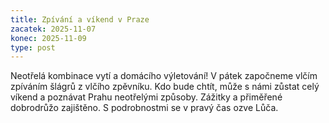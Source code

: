```yaml
---
title: Zpívání a víkend v Praze
zacatek: 2025-11-07
konec: 2025-11-09
type: post
---
```

N﻿eotřelá kombinace vytí a domácího výletování! V pátek započneme vlčím zpíváním šlágrů z vlčího zpěvníku. Kdo bude chtít, může s námi zůstat celý víkend a poznávat Prahu neotřelými způsoby. Zážitky a přiměřené dobrodrůžo zajištěno. S podrobnostmi se v pravý čas ozve Lůča.